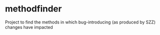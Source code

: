 # methodfinder
Project to find the methods in which bug-introducing (as produced by SZZ) changes have impacted
